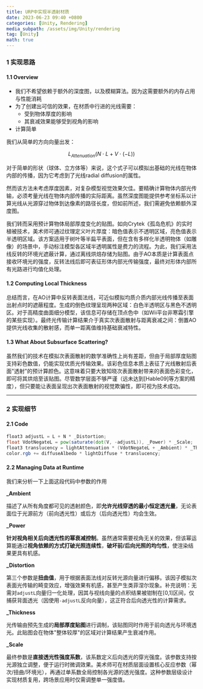 ```yaml
---
title: URP中实现半透射材质
date: 2023-06-23 09:40 +0800
categories: [Unity, Rendering]
media_subpath: /assets/img/Unity/rendering
tag: [Unity]
math: true
---
```


### 1 实现思路

#### 1.1 Overview

- 我们不希望依赖于额外的深度图，以及模糊算法。因为这需要额外的内存占用与性能消耗
- 为了创建出可信的效果，在材质中行进的光线需要：
  - 受到物体厚度的影响
  - 其衰减效果能够受到视角的影响
- 计算简单

我们从简单的方向向量出发：


$$
L_{Attenuation}(N\cdot L+V\cdot (-L))
$$


对于简单的形状（球体、立方体等）来说，这个式子可以模拟出基础的光线在物体内部的传播，因为它考虑到了光线radial diffusion的属性。

然而该方法未考虑厚度因素，对复杂模型视觉效果欠佳。要精确计算物体内部光传输，必须考量光线在物体内部传播的实际距离。虽然深度图能提供参考坐标系以计算光线从光源穿过物体到达像素的路径长度，但如前所述，我们需避免依赖额外深度图。

我们转而采用预计算物体局部厚度变化的贴图。如向Crytek《孤岛危机》的实时植被技术，美术师可通过纹理定义叶片厚度：暗色值表示不透明区域，亮色值表示半透明区域。该方案适用于树叶等半扁平表面，但在含有多样化半透明物体（如雕像）的场景中，手动标注模型各区域半透明属性是费力的流程。为此，我们采用法线反转的环境光遮蔽计算，通过离线烘焙存储为贴图。由于AO本质是计算表面点接收环境光的强度，反转法线后即可表征形体内部光传输强度，最终对形体内部所有光路进行均值化处理。

#### 1.2 Computing Local Thickness

总结而言，在AO计算中反转表面法线，可近似模拟均质介质内部光线传播至表面出射点时的遮蔽程度。生成的倒色纹理呈现两种区域：白色半透明区与黑色不透明区。对于高精度曲面细分模型，该信息可存储在顶点色中（如Wii平台非寒霜引擎的某些实现）。最终光传输计算结果介于真实次表面散射与距离衰减之间：倒置AO提供光线收集的散射感，而单一距离值维持基础衰减特性。

#### 1.3 What About Subsurface Scattering?

虽然我们的技术在模拟次表面散射的数学准确性上尚有差距，但由于局部厚度贴图支持彩色数值，仍能实现优质光传输效果。该彩色信息本质上表征了光线散射后表面"透射"的预计算颜色。这意味着只要大致知晓次表面散射带来的表面色彩变化，即可将其烘焙至该贴图。尽管数学层面不够严谨（远未达到[Hable09]等方案的精度），但只要能让表面呈现出次表面散射的视觉欺骗性，即可视为技术成功。

---

### 2 实现细节

#### 2.1 Code

```glsl
float3 adjustL = L + N * _Distortion;
float VdotNegateL = pow(saturate(dot(V, -adjustL)), _Power) * _Scale;
float3 translucency = lightAttenuation * (VdotNegateL + _Ambient) * _Thickness;
color.rgb += diffuseAlbedo * lightDiffuse * translucency;
```

#### 2.2 Managing Data at Runtime

我们来分析一下上面这段代码中参数的作用

**_Ambient**

描述了从所有角度都可见的透射颜色，即**允许光线穿透的最小恒定透光量**，无论表面位于光源前方（前向透光性）或后方（后向透光性）均会生效。

**_Power**

**针对视角相关后向透光性的幂衰减控制**。虽然通常需要视角无关的效果，但该幂运算能通过**视角依赖的方式打破光照连续性**，**破坏前/后向光照的均匀性**，使渲染结果更具有机感。

**_Distortion**

第三个参数是**扭曲值**，用于根据表面法线对反转光源向量进行偏移。该因子模拟次表面光传输的畸变效应，增强效果有机感，甚至产生类菲涅尔现象。补充说明：无需对`adjustL`向量归一化处理，因其与视线向量的点积结果被钳制在[0,1]区间，仅捕获背面透光（因使用`-adjustL`反向向量），这正符合后向透光性的计算需求。

**_Thickness**

光传输由预先生成的**局部厚度贴图**进行调制，该贴图同时作用于前向透光与环境透光。此贴图会在物体"整体较厚"的区域对计算结果产生衰减作用。

**_Scale**

最终参数是**直接透光性强度系数**，该系数定义后向透光的穿光强度。该参数支持按光源独立调整，便于运行时微调效果。美术师可在材质层面设置核心反应参数（幂次/扭曲/环境光），再通过单系数全局控制各光源的透光强度。这种参数层级设计实现材质复用，跨场景应用时仅需调整单一强度值。
